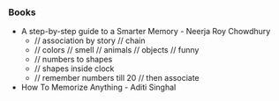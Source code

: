 ### Books
- A step-by-step guide to a Smarter Memory - Neerja Roy Chowdhury
  - // association by story // chain
  - // colors // smell // animals // objects // funny
  - // numbers to shapes
  - // shapes inside clock
  - // remember numbers till 20 // then associate
- How To Memorize Anything - Aditi Singhal

